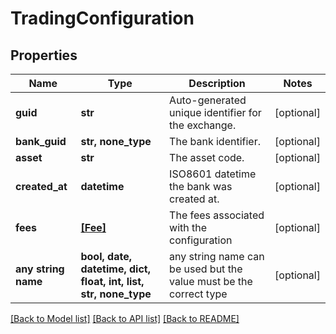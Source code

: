 # TradingConfiguration


## Properties
Name | Type | Description | Notes
------------ | ------------- | ------------- | -------------
**guid** | **str** | Auto-generated unique identifier for the exchange. | [optional] 
**bank_guid** | **str, none_type** | The bank identifier. | [optional] 
**asset** | **str** | The asset code. | [optional] 
**created_at** | **datetime** | ISO8601 datetime the bank was created at. | [optional] 
**fees** | [**[Fee]**](Fee.md) | The fees associated with the configuration | [optional] 
**any string name** | **bool, date, datetime, dict, float, int, list, str, none_type** | any string name can be used but the value must be the correct type | [optional]

[[Back to Model list]](../README.md#documentation-for-models) [[Back to API list]](../README.md#documentation-for-api-endpoints) [[Back to README]](../README.md)


